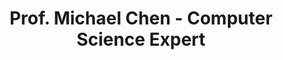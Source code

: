 ---
layout: teacher
title: "Prof. Michael Chen - Computer Science Expert"
teacher_name: "Prof. Michael Chen"
permalink: /teachers/prof-michael-chen/
description: "Former Google engineer turned educator. Expert in Python, JavaScript, and machine learning with 12 years experience."
---
